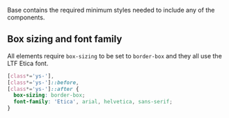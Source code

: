 Base contains the required minimum styles needed to include any of the components.

## Box sizing and font family
All elements require `box-sizing` to be set to `border-box` and they all use the LTF Etica font.
```css
[class*='ys-'],
[class*='ys-']::before,
[class*='ys-']::after {
  box-sizing: border-box;
  font-family: 'Etica', arial, helvetica, sans-serif;
}
```
